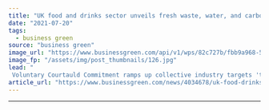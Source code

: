 ```yaml
---
title: "UK food and drinks sector unveils fresh waste, water, and carbon goals for 2030"
date: "2021-07-20"
tags: 
  - business green
source: "business green"
image_url: "https://www.businessgreen.com/api/v1/wps/82c727b/fbb9a968-57f3-4fdb-9b2e-27e6a800fb7c/1/iStock-1160204081-food-waste-185x114.jpg"
image_fp: "/assets/img/post_thumbnails/126.jpg"
lead: "
 Voluntary Courtauld Commitment ramps up collective industry targets 'to meet newer demands of climate action head on' in run up to COP26 ..."
article_url: "https://www.businessgreen.com/news/4034678/uk-food-drinks-sector-unveils-fresh-waste-water-carbon-goals-2030"
---
```


---
